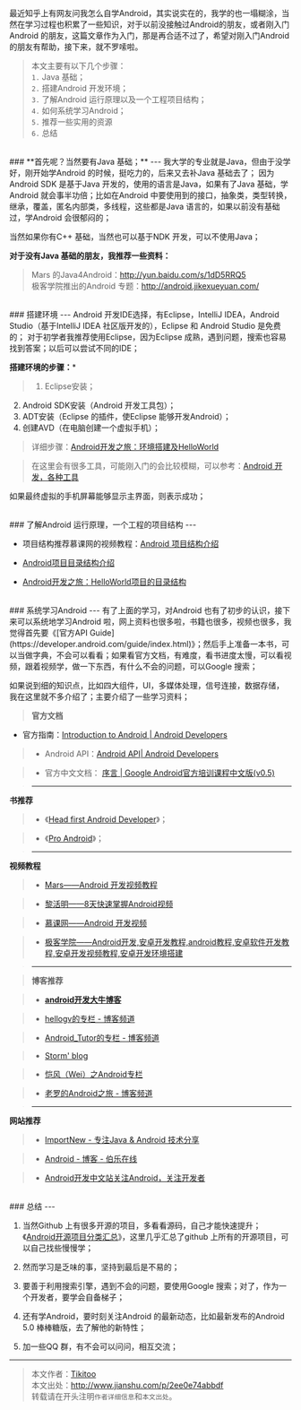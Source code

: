 最近知乎上有网友问我怎么自学Android，其实说实在的，我学的也一塌糊涂，当然在学习过程也积累了一些知识，对于以前没接触过Android的朋友，或者刚入门Android 的朋友，这篇文章作为入门，那是再合适不过了，希望对刚入门Android的朋友有帮助，接下来，就不罗嗦啦。

> 本文主要有以下几个步骤：<br />
``1.``  Java 基础；<br />
``2.`` 搭建Android 开发环境；<br />
``3.`` 了解Android 运行原理以及一个工程项目结构；<br />
``4.`` 如何系统学习Android；<br />
``5.`` 推荐一些实用的资源<br />
``6.`` 总结

<br />
### **首先呢？当然要有Java 基础；**
---
我大学的专业就是Java，但由于没学好，刚开始学Android 的时候，挺吃力的，后来又去补Java 基础去了；
因为Android SDK 是基于Java 开发的，使用的语言是Java，如果有了Java 基础，学Android 就会事半功倍；比如在Android 中要使用到的接口，抽象类，类型转换，继承，覆盖，匿名内部类，多线程，这些都是Java 语言的，如果以前没有基础过，学Android 会很郁闷的；

当然如果你有C++ 基础，当然也可以基于NDK 开发，可以不使用Java；

**对于没有Java 基础的朋友，我推荐一些资料：**
> Mars 的Java4Android：http://yun.baidu.com/s/1dD5RRQ5 <br />
> 极客学院推出的Android 专题：http://android.jikexueyuan.com/

<br />
### 搭建环境
---
Android 开发IDE选择，有Eclipse，IntelliJ IDEA，Android Studio（基于IntelliJ IDEA 社区版开发的），Eclipse 和 Android Studio 是免费的；
对于初学者我推荐使用Eclipse，因为Eclipse 成熟，遇到问题，搜索也容易找到答案；以后可以尝试不同的IDE；

**搭建环境的步骤：***
>1. Eclipse安装；
2. Android SDK安装（Android 开发工具包）；
3. ADT安装（Eclipse 的插件，使Eclipse 能够开发Android）；
4. 创建AVD（在电脑创建一个虚拟手机）；

> 详细步骤：[Android开发之旅：环境搭建及HelloWorld](http://www.cnblogs.com/skynet/archive/2010/04/12/1709892.html)

> 在这里会有很多工具，可能刚入门的会比较模糊，可以参考：[Android 开发，各种工具](http://tikitoo.github.io/blog/2014/10/12/android-tools/)

如果最终虚拟的手机屏幕能够显示主界面，则表示成功；

<br />
### 了解Android 运行原理，一个工程的项目结构
---

- 项目结构推荐慕课网的视频教程：[Android 项目结构介绍](http://www.imooc.com/video/1442)

- [Android项目目录结构介绍](http://tonyqus.blog.51cto.com/2676222/1305405)
- [Android开发之旅：HelloWorld项目的目录结构](http://www.cnblogs.com/skynet/archive/2010/04/13/1711479.html)

<br />
### 系统学习Android
---
有了上面的学习，对Android 也有了初步的认识，接下来可以系统地学习Android 啦，网上资料也很多啦，书籍也很多，视频也很多，我觉得首先要《[官方API Guide](https://developer.android.com/guide/index.html)》；然后手上准备一本书，可以当做字典，不会可以看看；如果看官方文档，有难度，看书进度太慢，可以看视频，跟着视频学，做一下东西，有什么不会的问题，可以Google 搜索；

如果说到细的知识点，比如四大组件，UI，多媒体处理，信号连接，数据存储，我在这里就不多介绍了；主要介绍了一些学习资料；

>**官方文档**
- 官方指南：[Introduction to Android | Android Developers](https://developer.android.com/guide/index.html)

> - Android API：[Android API| Android Developers](https://developer.android.com/reference/packages.html)

> - 官方中文文档： [序言 | Google Android官方培训课程中文版(v0.5)](http://hukai.me/android-training-course-in-chinese/index.html)

> ---
**书推荐**
> - 《[Head first Android Developer]()》；

> - 《[Pro Android]()》；

>---
**视频教程**
> - [Mars——Android 开发视频教程](http://marschen.com/portal.php)

> - [黎活明——8天快速掌握Android视频](http://pan.baidu.com/s/1qWAWU52)

> - [慕课网——Android 开发视频](http://www.imooc.com/course/list)

> - [极客学院——Android开发,安卓开发教程,android教程,安卓软件开发教程,安卓开发视频教程,安卓开发环境搭建](http://android.jikexueyuan.com/)

> ---

> **博客推荐**

> - **[android开发大牛博客](http://yeungeek.com/android%E5%BC%80%E5%8F%91%E5%A4%A7%E7%89%9B%E5%8D%9A%E5%AE%A2/)** <br />

> - [hellogv的专栏 - 博客频道](http://blog.csdn.net/hellogv) <br />

> - [Android_Tutor的专栏 - 博客频道](http://blog.csdn.net/android_tutor) <br />

> - [Storm' blog](http://stormzhang.github.io/) <br />

> - [恺风（Wei）之Android专栏](http://blog.csdn.net/column/details/flowingflying02.html) <br />

> - [老罗的Android之旅 - 博客频道](http://blog.csdn.net/luoshengyang) <br />

> ---
**网站推荐**

> - [ImportNew - 专注Java & Android 技术分享](http://www.importnew.com/)

> - [Android - 博客 - 伯乐在线](http://blog.jobbole.com/category/android/)

> - [Android开发中文站关注Android，关注开发者](http://www.androidchina.net/)

<br />
### 总结
---

1. 当然Github 上有很多开源的项目，多看看源码，自己才能快速提升；《[Android开源项目分类汇总](https://github.com/Trinea/android-open-project)》，这里几乎汇总了github 上所有的开源项目，可以自己找些慢慢学；

2. 然而学习是乏味的事，坚持到最后是不易的；

3. 要善于利用搜索引擎，遇到不会的问题，要使用Google 搜索；对了，作为一个开发者，要学会自备梯子；

4. 还有学Android，要时刻关注Android 的最新动态，比如最新发布的Android 5.0 棒棒糖版，去了解他的新特性；

5. 加一些QQ 群，有不会可以问问，相互交流；

---
> 本文作者：[Tikitoo](http://weibo.com/lyf0306) <br />
本文出处：http://www.jianshu.com/p/2ee0e74abbdf <br />
转载请在开头注明``作者详细信息``和``本文出处``。
